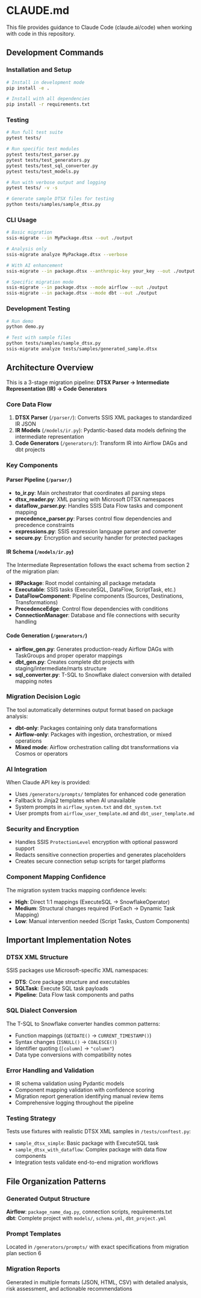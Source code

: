 # CLAUDE.md

This file provides guidance to Claude Code (claude.ai/code) when working with code in this repository.

## Development Commands

### Installation and Setup
```bash
# Install in development mode
pip install -e .

# Install with all dependencies
pip install -r requirements.txt
```

### Testing
```bash
# Run full test suite
pytest tests/

# Run specific test modules
pytest tests/test_parser.py
pytest tests/test_generators.py
pytest tests/test_sql_converter.py
pytest tests/test_models.py

# Run with verbose output and logging
pytest tests/ -v -s

# Generate sample DTSX files for testing
python tests/samples/sample_dtsx.py
```

### CLI Usage
```bash
# Basic migration
ssis-migrate --in MyPackage.dtsx --out ./output

# Analysis only
ssis-migrate analyze MyPackage.dtsx --verbose

# With AI enhancement
ssis-migrate --in package.dtsx --anthropic-key your_key --out ./output

# Specific migration mode
ssis-migrate --in package.dtsx --mode airflow --out ./output
ssis-migrate --in package.dtsx --mode dbt --out ./output
```

### Development Testing
```bash
# Run demo
python demo.py

# Test with sample files
python tests/samples/sample_dtsx.py
ssis-migrate analyze tests/samples/generated_sample.dtsx
```

## Architecture Overview

This is a 3-stage migration pipeline: **DTSX Parser → Intermediate Representation (IR) → Code Generators**

### Core Data Flow
1. **DTSX Parser** (`/parser/`): Converts SSIS XML packages to standardized IR JSON
2. **IR Models** (`/models/ir.py`): Pydantic-based data models defining the intermediate representation 
3. **Code Generators** (`/generators/`): Transform IR into Airflow DAGs and dbt projects

### Key Components

#### Parser Pipeline (`/parser/`)
- **to_ir.py**: Main orchestrator that coordinates all parsing steps
- **dtsx_reader.py**: XML parsing with Microsoft DTSX namespaces
- **dataflow_parser.py**: Handles SSIS Data Flow tasks and component mapping
- **precedence_parser.py**: Parses control flow dependencies and precedence constraints  
- **expressions.py**: SSIS expression language parser and converter
- **secure.py**: Encryption and security handler for protected packages

#### IR Schema (`/models/ir.py`)
The Intermediate Representation follows the exact schema from section 2 of the migration plan:
- **IRPackage**: Root model containing all package metadata
- **Executable**: SSIS tasks (ExecuteSQL, DataFlow, ScriptTask, etc.)
- **DataFlowComponent**: Pipeline components (Sources, Destinations, Transformations)
- **PrecedenceEdge**: Control flow dependencies with conditions
- **ConnectionManager**: Database and file connections with security handling

#### Code Generation (`/generators/`)
- **airflow_gen.py**: Generates production-ready Airflow DAGs with TaskGroups and proper operator mappings
- **dbt_gen.py**: Creates complete dbt projects with staging/intermediate/marts structure
- **sql_converter.py**: T-SQL to Snowflake dialect conversion with detailed mapping notes

### Migration Decision Logic
The tool automatically determines output format based on package analysis:
- **dbt-only**: Packages containing only data transformations
- **Airflow-only**: Packages with ingestion, orchestration, or mixed operations
- **Mixed mode**: Airflow orchestration calling dbt transformations via Cosmos or operators

### AI Integration
When Claude API key is provided:
- Uses `/generators/prompts/` templates for enhanced code generation
- Fallback to Jinja2 templates when AI unavailable
- System prompts in `airflow_system.txt` and `dbt_system.txt`
- User prompts from `airflow_user_template.md` and `dbt_user_template.md`

### Security and Encryption
- Handles SSIS `ProtectionLevel` encryption with optional password support
- Redacts sensitive connection properties and generates placeholders
- Creates secure connection setup scripts for target platforms

### Component Mapping Confidence
The migration system tracks mapping confidence levels:
- **High**: Direct 1:1 mappings (ExecuteSQL → SnowflakeOperator)
- **Medium**: Structural changes required (ForEach → Dynamic Task Mapping)
- **Low**: Manual intervention needed (Script Tasks, Custom Components)

## Important Implementation Notes

### DTSX XML Structure
SSIS packages use Microsoft-specific XML namespaces:
- **DTS**: Core package structure and executables
- **SQLTask**: Execute SQL task payloads  
- **Pipeline**: Data Flow task components and paths

### SQL Dialect Conversion
The T-SQL to Snowflake converter handles common patterns:
- Function mappings (`GETDATE()` → `CURRENT_TIMESTAMP()`)
- Syntax changes (`ISNULL()` → `COALESCE()`)  
- Identifier quoting (`[column]` → `"column"`)
- Data type conversions with compatibility notes

### Error Handling and Validation
- IR schema validation using Pydantic models
- Component mapping validation with confidence scoring
- Migration report generation identifying manual review items
- Comprehensive logging throughout the pipeline

### Testing Strategy
Tests use fixtures with realistic DTSX XML samples in `/tests/conftest.py`:
- `sample_dtsx_simple`: Basic package with ExecuteSQL task
- `sample_dtsx_with_dataflow`: Complex package with data flow components
- Integration tests validate end-to-end migration workflows

## File Organization Patterns

### Generated Output Structure
**Airflow**: `package_name_dag.py`, connection scripts, requirements.txt  
**dbt**: Complete project with `models/`, `schema.yml`, `dbt_project.yml`

### Prompt Templates  
Located in `/generators/prompts/` with exact specifications from migration plan section 6

### Migration Reports
Generated in multiple formats (JSON, HTML, CSV) with detailed analysis, risk assessment, and actionable recommendations